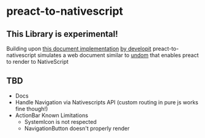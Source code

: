 # preact-to-nativescript
## This Library is experimental!

Building upon [this document implementation](https://github.com/staydecent/nativescript-preact/issues/4#issuecomment-323900569) [by developit](https://github.com/developit) preact-to-nativescript simulates a web document similar to [undom](https://github.com/developit/undom) that enables preact to render to NativeScript

## TBD
- Docs
- Handle Navigation via Nativescripts API (custom routing in pure js works fine though!)
- ActionBar Known Limitations
  - SystemIcon is not respected
  - NavigationButton doesn't properly render